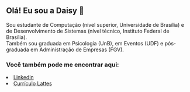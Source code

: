 ## Olá! Eu sou a Daisy &#127804;
Sou estudante de Computação (nível superior, Universidade de Brasília) e de Desenvolvimento de Sistemas (nível técnico, Instituto Federal de Brasília).<br>
Também sou graduada em Psicologia (UnB), em Eventos (UDF) e pós-graduada em Administração de Empresas (FGV).<br>

### Você também pode me encontrar aqui:
<li><a href="https://br.linkedin.com/in/daisyvgs" target="_blank">Linkedin</a></li>
<li><a href="http://lattes.cnpq.br/6672702749505435" target="_blank">Currículo Lattes</a></li>
